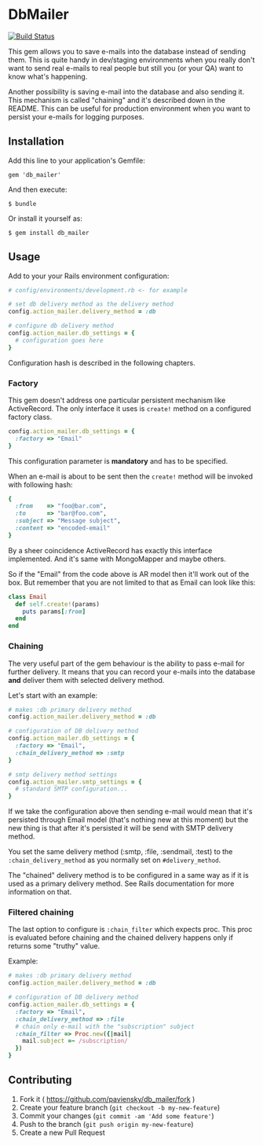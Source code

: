 # DbMailer

[![Build Status](https://travis-ci.org/paviensky/db_mailer.png?branch=master)](https://travis-ci.org/paviensky/db_mailer)

This gem allows you to save e-mails into the database instead of sending them. This
is quite handy in dev/staging environments when you really don't want to send
real e-mails to real people but still you (or your QA) want to know what's
happening.

Another possibility is saving e-mail into the database and also sending it. This
mechanism is called "chaining" and it's described down in the README. This can
be useful for production environment when you want to persist your e-mails for
logging purposes.

## Installation

Add this line to your application's Gemfile:

    gem 'db_mailer'

And then execute:

    $ bundle

Or install it yourself as:

    $ gem install db_mailer

## Usage

Add to your your Rails environment configuration:

```ruby
# config/environments/development.rb <- for example

# set db delivery method as the delivery method
config.action_mailer.delivery_method = :db

# configure db delivery method
config.action_mailer.db_settings = {
  # configuration goes here
}
```

Configuration hash is described in the following chapters.

### Factory

This gem doesn't address one particular persistent mechanism like ActiveRecord.
The only interface it uses is `create!` method on a configured factory class.

```ruby
config.action_mailer.db_settings = {
  :factory => "Email"
}
```

This configuration parameter is **mandatory** and has to be specified.

When an e-mail is about to be sent then the `create!` method will be invoked
with following hash:

```ruby
{
  :from    => "foo@bar.com",
  :to      => "bar@foo.com",
  :subject => "Message subject",
  :content => "encoded-email"
}
```

By a sheer coincidence ActiveRecord has exactly this interface implemented. And
it's same with MongoMapper and maybe others.

So if the "Email" from the code above is AR model then it'll work out of the box.
But remember that you are not limited to that as Email can look like this:

```ruby
class Email
  def self.create!(params)
    puts params[:from]
  end
end
```

### Chaining

The very useful part of the gem behaviour is the ability to pass e-mail for
further delivery. It means that you can record your e-mails into the database
**and** deliver them with selected delivery method.

Let's start with an example:

```ruby
# makes :db primary delivery method
config.action_mailer.delivery_method = :db

# configuration of DB delivery method
config.action_mailer.db_settings = {
  :factory => "Email",
  :chain_delivery_method => :smtp
}

# smtp delivery method settings
config.action_mailer.smtp_settings = {
  # standard SMTP configuration...
}
```

If we take the configuration above then sending e-mail would mean that it's
persisted through Email model (that's nothing new at this moment) but the new
thing is that after it's persisted it will be send with SMTP delivery method.

You set the same delivery method (:smtp, :file, :sendmail, :test) to the
`:chain_delivery_method` as you normally set on `#delivery_method`.

The "chained" delivery method is to be configured in a same way as if it is
used as a primary delivery method. See Rails documentation for more information
on that.

### Filtered chaining

The last option to configure is `:chain_filter` which expects proc. This proc
is evaluated before chaining and the chained delivery happens only if returns
some "truthy" value.

Example:

```ruby
# makes :db primary delivery method
config.action_mailer.delivery_method = :db

# configuration of DB delivery method
config.action_mailer.db_settings = {
  :factory => "Email",
  :chain_delivery_method => :file
  # chain only e-mail with the "subscription" subject
  :chain_filter => Proc.new({|mail|
    mail.subject =~ /subscription/
  })
}
```

## Contributing

1. Fork it ( https://github.com/paviensky/db_mailer/fork )
2. Create your feature branch (`git checkout -b my-new-feature`)
3. Commit your changes (`git commit -am 'Add some feature'`)
4. Push to the branch (`git push origin my-new-feature`)
5. Create a new Pull Request
